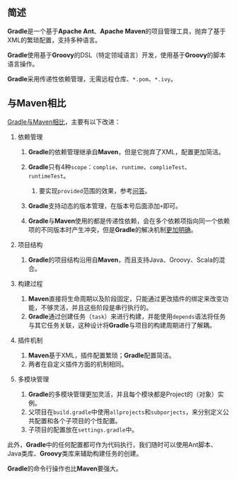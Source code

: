## 简述

**Gradle**是一个基于**Apache Ant**、**Apache Maven**的项目管理工具，抛弃了基于XML的繁琐配置，支持多种语言。

**Gradle**使用基于**Groovy**的DSL（特定领域语言）开发，使用基于**Groovy**的脚本语言操作。

**Gradle**采用传递性依赖管理，无需远程仓库、`*.pom`、`*.ivy`。



## 与Maven相比

[Gradle与Maven相比](https://www.cnblogs.com/huang0925/p/5209563.html)，主要有以下改进：

1. 依赖管理

   1. **Gradle**的依赖管理继承自**Maven**，但是它抛弃了XML，配置更加简洁。
   2. **Gradle**只有4种`scope`：`complie`、`runtime`、`complieTest`、`runtimeTest`。
      1. 要实现`provided`范围的效果，参考[问答](https://stackoverflow.com/questions/18738888/how-to-use-provided-scope-for-jar-file-in-gradle-build)。
      
   3. **Gradle**支持动态的版本管理，在版本号后面添加`+`即可。
   
   4. **Gradle**与**Maven**使用的都是传递性依赖，会在多个依赖项指向同一个依赖项的不同版本时产生冲突，但是**Gradle**的解决机制[更加明确](https://docs.gradle.org/current/userguide/dependency_management.html)。
   
2. 项目结构

   1. **Gradle**的项目结构沿用自**Maven**，而且支持Java、Groovy、Scala的混合。

3. 构建过程

   1. **Maven**直接将生命周期以及阶段固定，只能通过更改插件的绑定来改变功能，不够灵活，并且这些阶段是串行执行的。
   2. **Gradle**通过创建任务（`task`）来进行构建，并能使用`depends`语法将任务与其它任务关联，这种设计将**Gradle**与项目的构建周期进行了解耦。

4. 插件机制

   1. **Maven**基于XML，插件配置繁琐；**Gradle**配置简洁。
   2. 两者在自定义插件方面的机制相同。

5. 多模块管理

   1. **Gradle**的多模块管理更加灵活，并且每个模块都是Project的（对象）实例。
   2. 父项目在`build.gradle`中使用`allprojects`和`subporjects`，来分别定义公共配置和各个子项目的个性配置。
   3. 子项目的配置放在`settings.gradle`中。

此外，**Gradle**中的任何配置都可作为代码执行，我们随时可以使用Ant脚本、Java类库、**Groovy**类库来辅助构建任务的创建。

**Gradle**的命令行操作也比**Maven**要强大。